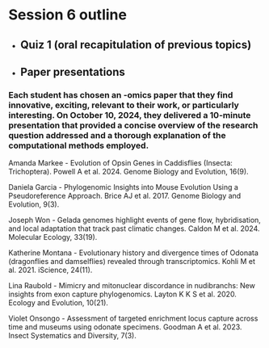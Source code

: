 # Session 6 outline

* ## Quiz 1 (oral recapitulation of previous topics)
* ## Paper presentations
### Each student has chosen an -omics paper that they find innovative, exciting, relevant to their work, or particularly interesting. On October 10, 2024, they delivered a 10-minute presentation that provided a concise overview of the research question addressed and a thorough explanation of the computational methods employed.

Amanda Markee - Evolution of Opsin Genes in Caddisflies (Insecta: Trichoptera). Powell A et al. 2024. Genome Biology and Evolution, 16(9).

Daniela Garcia - Phylogenomic Insights into Mouse Evolution Using a Pseudoreference Approach. Brice AJ et al. 2017. Genome Biology and Evolution, 9(3).

Joseph Won - Gelada genomes highlight events of gene flow, hybridisation, and local adaptation that track past climatic changes. Caldon M et al. 2024. Molecular Ecology, 33(19).

Katherine Montana - Evolutionary history and divergence times of Odonata (dragonflies and damselflies) revealed through transcriptomics. Kohli M et al. 2021. iScience, 24(11).

Lina Raubold - Mimicry and mitonuclear discordance in nudibranchs: New insights from exon capture phylogenomics. Layton K K S et al. 2020. Ecology and Evolution, 10(21).

Violet Onsongo - Assessment of targeted enrichment locus capture across time and museums using odonate specimens. Goodman A et al. 2023. Insect Systematics and Diversity, 7(3).
